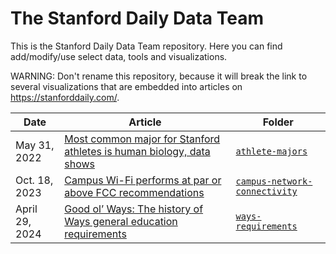 # The Stanford Daily Data Team
This is the Stanford Daily Data Team repository. Here you can find add/modify/use select data, tools and visualizations.

WARNING: Don't rename this repository, because it will break the link to several visualizations that are embedded into articles on https://stanforddaily.com/.

Date | Article | Folder
---|---------|-------------
May 31, 2022 | [Most common major for Stanford athletes is human biology, data shows](https://stanforddaily.com/2022/05/31/most-common-major-for-stanford-athletes-is-human-biology-data-shows/) | [`athlete-majors`](https://github.com/TheStanfordDaily/StanfordDaily-DataViz/tree/main/projects/athlete-majors)
Oct. 18, 2023 | [Campus Wi-Fi performs at par or above FCC recommendations](https://stanforddaily.com/2023/10/18/campus-wi-fi-performs-at-par-or-above-fcc-recommendations/) | [`campus-network-connectivity`](https://github.com/TheStanfordDaily/StanfordDaily-DataViz/tree/main/projects/campus-network-connectivity)
April 29, 2024 | [Good ol&rsquo; Ways: The history of Ways general education requirements](https://stanforddaily.com/2024/04/29/good-ol-ways-the-history-of-ways-general-education-requirements/) | [`ways-requirements`](https://github.com/TheStanfordDaily/StanfordDaily-DataViz/tree/main/projects/ways-requirements)